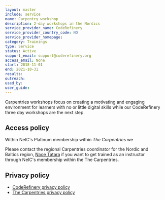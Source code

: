 ```yaml
---
layout: master
include: service
name: Carpentry workshop
description: 2-day workshops in the Nordics
service_provider_name: CodeRefinery
service_provider_country_code: NO
service_provider_homepage: 
category: Trainings
type: Service
status: Active
support_email: support@coderefinery.org
access_email: None
start: 2018-11-01
end: 2021-10-31
results:
outreach:
used_by: 
user_guide: 
---
```

Carpentries workshops focus on creating a motivating and engaging environment for learners with no or little digital skills while our CodeRefinery three day workshops are the next step.

## Access policy

Within NeIC's Platinum membership within _The Carpentries_ we

Please contact the regional Carpentries coordinator for the Nordic and Baltics region, [Naoe Tatara](https://neic.no/people/naoe-tatara/) if you want to get trained as an instructor through NeIC's membership within the The Carpentries.



## Privacy policy
* [CodeRefinery privacy policy](https://coderefinery.org/privacy-policy/)
* [The Carpentries privacy policy](https://docs.carpentries.org/topic_folders/policies/privacy.html)
